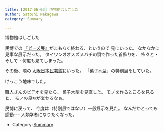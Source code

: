```yaml
---
title: [2017-06-03] 博物館はしごした
author: Satoshi Nakagawa
category: Summary

---
```


博物館はしごした

 民博での
[『ビーズ展』](http://www.minpaku.ac.jp/museum/exhibition/special/20170309beads/index)がまもなく終わる、というので
見にいった。
なかなかに見事な展示だった。
タイワンオオスズメバチの頭で作った首飾りを、
怖々と・そして・何度も見てしまった。

 その後、隣の
[大阪日本民芸館](http://www.mingeikan-osaka.or.jp/)にいった。
「菓子木型」の特別展をしていた。

 けっこう地味でした。

 職人さんのビデオを見たら、
菓子木型を見直した。
モノを作るところを見ると、
モノの見方が変わるなぁ。

 民博に戻って、
今度は（特別展ではない）一般展示を見た。
なんだかとっても感動---
人類学者になりたくなった。

- Category: [Summary](https://merapano.github.io/categories.html#Summary)

